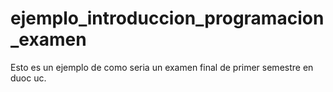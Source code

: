 # ejemplo_introduccion_programacion_examen
Esto es un ejemplo de como seria un examen final de primer semestre en duoc uc.
